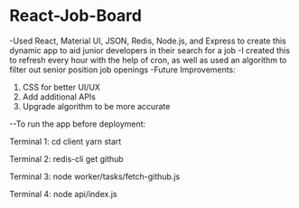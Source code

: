 # React-Job-Board
-Used React, Material UI, JSON, Redis, Node.js, and Express to create this dynamic app to aid junior developers in their search for a job 
-I created this to refresh every hour with the help of cron, as well as used an algorithm to filter out senior position job openings 
-Future Improvements: 
1. CSS for better UI/UX
2. Add additional APIs 
3. Upgrade algorithm to be more accurate 

--To run the app before deployment:

Terminal 1: 
cd client 
yarn start 

Terminal 2:
redis-cli
get github

Terminal 3:
node worker/tasks/fetch-github.js

Terminal 4:
node api/index.js
